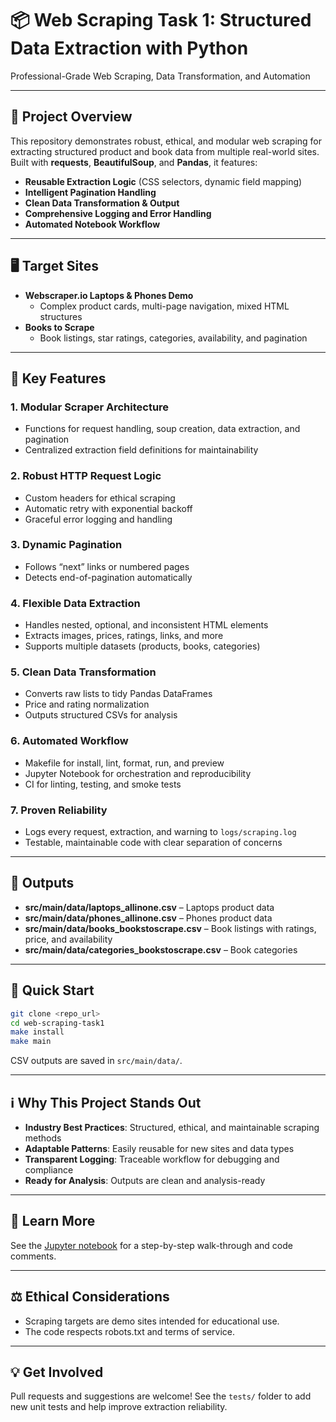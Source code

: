 # 📦 Web Scraping Task 1: Structured Data Extraction with Python

Professional-Grade Web Scraping, Data Transformation, and Automation

---

## 🚀 Project Overview

This repository demonstrates robust, ethical, and modular web scraping for extracting structured product and book data from multiple real-world sites. Built with **requests**, **BeautifulSoup**, and **Pandas**, it features:

- **Reusable Extraction Logic** (CSS selectors, dynamic field mapping)
- **Intelligent Pagination Handling**
- **Clean Data Transformation & Output**
- **Comprehensive Logging and Error Handling**
- **Automated Notebook Workflow**

---

## 🖥️ Target Sites

- **Webscraper.io Laptops & Phones Demo**
  - Complex product cards, multi-page navigation, mixed HTML structures
- **Books to Scrape**
  - Book listings, star ratings, categories, availability, and pagination

---

## 🧩 Key Features

### 1. **Modular Scraper Architecture**
- Functions for request handling, soup creation, data extraction, and pagination
- Centralized extraction field definitions for maintainability

### 2. **Robust HTTP Request Logic**
- Custom headers for ethical scraping
- Automatic retry with exponential backoff
- Graceful error logging and handling

### 3. **Dynamic Pagination**
- Follows “next” links or numbered pages
- Detects end-of-pagination automatically

### 4. **Flexible Data Extraction**
- Handles nested, optional, and inconsistent HTML elements
- Extracts images, prices, ratings, links, and more
- Supports multiple datasets (products, books, categories)

### 5. **Clean Data Transformation**
- Converts raw lists to tidy Pandas DataFrames
- Price and rating normalization
- Outputs structured CSVs for analysis

### 6. **Automated Workflow**
- Makefile for install, lint, format, run, and preview
- Jupyter Notebook for orchestration and reproducibility
- CI for linting, testing, and smoke tests

### 7. **Proven Reliability**
- Logs every request, extraction, and warning to `logs/scraping.log`
- Testable, maintainable code with clear separation of concerns

---

## 📂 Outputs

- **src/main/data/laptops_allinone.csv** – Laptops product data
- **src/main/data/phones_allinone.csv** – Phones product data
- **src/main/data/books_bookstoscrape.csv** – Book listings with ratings, price, and availability
- **src/main/data/categories_bookstoscrape.csv** – Book categories

---

## 🔧 Quick Start

```sh
git clone <repo_url>
cd web-scraping-task1
make install
make main
```

CSV outputs are saved in `src/main/data/`.

---

## ℹ️ Why This Project Stands Out

- **Industry Best Practices**: Structured, ethical, and maintainable scraping methods
- **Adaptable Patterns**: Easily reusable for new sites and data types
- **Transparent Logging**: Traceable workflow for debugging and compliance
- **Ready for Analysis**: Outputs are clean and analysis-ready

---

## 📖 Learn More

See the [Jupyter notebook](src/main/scraping.ipynb) for a step-by-step walk-through and code comments.

---

## ⚖️ Ethical Considerations

- Scraping targets are demo sites intended for educational use.
- The code respects robots.txt and terms of service.

---

## 💡 Get Involved

Pull requests and suggestions are welcome! See the `tests/` folder to add new unit tests and help improve extraction reliability.
